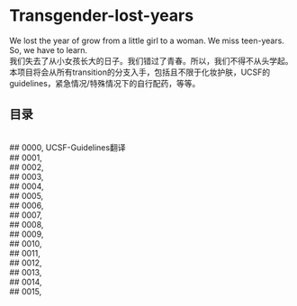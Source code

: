 # Transgender-lost-years
We lost the year of grow from a little girl to a woman. We miss teen-years. So, we have to learn.<br>
我们失去了从小女孩长大的日子。我们错过了青春。所以，我们不得不从头学起。<br>
本项目将会从所有transition的分支入手，包括且不限于化妆护肤，UCSF的guidelines，紧急情况/特殊情况下的自行配药，等等。<br>

 目录
------------------------
<br> 
## 0000, UCSF-Guidelines翻译 <br>
## 0001, <br>
## 0002, <br>
## 0003, <br>
## 0004, <br>
## 0005, <br>
## 0006, <br>
## 0007, <br>
## 0008, <br>
## 0009, <br>
## 0010, <br>
## 0011, <br>
## 0012, <br>
## 0013, <br>
## 0014, <br>
## 0015, <br>

